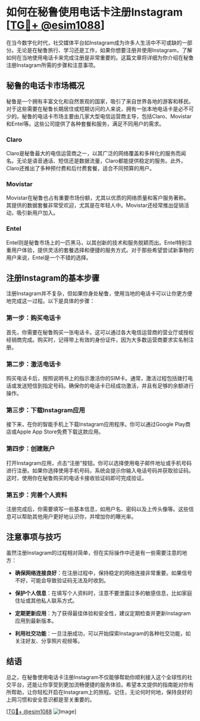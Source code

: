 # 如何在秘鲁使用电话卡注册Instagram [[TG💪+ @esim1088](https://t.me/s/esim1088)]

在当今数字化时代，社交媒体平台如Instagram成为许多人生活中不可或缺的一部分。无论是在秘鲁旅行、学习还是工作，如果你想要注册并使用Instagram，了解如何在当地使用电话卡来完成注册是非常重要的。这篇文章将详细为你介绍在秘鲁注册Instagram所需的步骤和注意事项。

## 秘鲁的电话卡市场概况

秘鲁是一个拥有丰富文化和自然景观的国家，吸引了来自世界各地的游客和移民。对于这些需要在秘鲁长期居住或短期访问的人来说，拥有一张本地电话卡是必不可少的。秘鲁的电话卡市场主要由几家大型电信运营商主导，包括Claro、Movistar和Entel等。这些公司提供了各种套餐和服务，满足不同用户的需求。

### Claro

Claro是秘鲁最大的电信运营商之一，以其广泛的网络覆盖和多样化的服务而闻名。无论是语音通话、短信还是数据流量，Claro都能提供稳定的服务。此外，Claro还推出了多种预付费和后付费套餐，适合不同预算的用户。

### Movistar

Movistar在秘鲁也占有重要市场份额，尤其以优质的网络质量和客户服务著称。其提供的数据套餐非常受欢迎，尤其是在年轻人中。Movistar还经常推出促销活动，吸引新用户加入。

### Entel

Entel则是秘鲁市场上的一匹黑马，以其创新的技术和服务脱颖而出。Entel特别注重用户体验，提供灵活的套餐选择和便捷的服务方式。对于那些希望尝试新事物的用户来说，Entel是一个不错的选择。

## 注册Instagram的基本步骤

注册Instagram并不复杂，但如果你身处秘鲁，使用当地的电话卡可以让你更方便地完成这一过程。以下是具体的步骤：

### 第一步：购买电话卡

首先，你需要在秘鲁购买一张电话卡。这可以通过各大电信运营商的营业厅或授权经销商完成。购买时，记得带上有效的身份证件，因为大多数运营商要求实名制注册。

### 第二步：激活电话卡

购买电话卡后，按照说明书上的指示激活你的SIM卡。通常，激活过程包括拨打电话或发送短信到指定号码。确保你的电话卡已经成功激活，并且有足够的余额进行操作。

### 第三步：下载Instagram应用

接下来，在你的智能手机上下载Instagram应用程序。你可以通过Google Play商店或Apple App Store免费下载这款应用。

### 第四步：创建账户

打开Instagram应用，点击“注册”按钮。你可以选择使用电子邮件地址或手机号码进行注册。如果你选择使用手机号码，系统会提示你输入电话号码并获取验证码。这时，使用你在秘鲁购买的电话卡接收验证码即可完成验证。

### 第五步：完善个人资料

注册完成后，你需要填写一些基本信息，如用户名、密码以及上传头像等。这些信息可以帮助其他用户更好地认识你，并增加你的曝光率。

## 注意事项与技巧

虽然注册Instagram的过程相对简单，但在实际操作中还是有一些需要注意的地方：

- **确保网络连接良好**：在注册过程中，保持稳定的网络连接非常重要。如果信号不好，可能会导致验证码无法及时收到。
  
- **保护个人信息**：在填写个人资料时，注意不要泄露过多的敏感信息，比如家庭住址或其他私人联系方式。

- **定期更新应用**：为了获得最佳体验和安全性，建议定期检查并更新Instagram应用到最新版本。

- **利用社交功能**：一旦注册成功，可以开始探索Instagram的各种社交功能，如关注好友、分享照片视频等。

## 结语

总之，在秘鲁使用电话卡注册Instagram不仅能够帮助你顺利接入这个全球性的社交平台，还能让你享受到更加流畅便捷的服务体验。希望本文提供的指南能对你有所帮助，让你轻松开启在Instagram上的旅程。记住，无论何时何地，保持良好的上网习惯和安全意识都是至关重要的。

[[TG💪+ @esim1088](https://t.me/s/esim1088) ![Image](https://i.postimg.cc/4NQfJmqS/Snipaste-2025-05-13-00-14-12.png)]